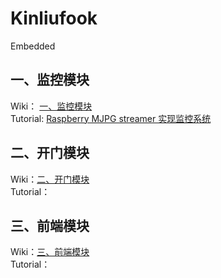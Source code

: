 # Kinliufook
Embedded

## 一、监控模块
Wiki： [一、监控模块](https://github.com/WolffyAndy/Kinliufook/wiki/%E4%B8%80%E3%80%81%E7%9B%91%E6%8E%A7%E6%A8%A1%E5%9D%97)
<br>
Tutorial: [Raspberry MJPG streamer 实现监控系统](https://github.com/WolffyAndy/Kinliufook/wiki/Tutorial-1%EF%BC%9ARaspberry---MJPG-streamer-%E5%AE%9E%E7%8E%B0%E7%9B%91%E6%8E%A7%E7%B3%BB%E7%BB%9F)
<br>

## 二、开门模块
Wiki：[二、开门模块](https://github.com/WolffyAndy/Kinliufook/wiki/%E4%BA%8C%E3%80%81%E5%BC%80%E9%97%A8%E6%A8%A1%E5%9D%97)
<br>
Tutorial：
<br>

## 三、前端模块
Wiki：[三、前端模块](https://github.com/WolffyAndy/Kinliufook/wiki/%E4%B8%89%E3%80%81%E5%89%8D%E7%AB%AF%E6%A8%A1%E5%9D%97)
<br>
Tutorial：
<br>
